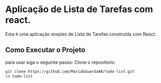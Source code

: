 # Aplicação de Lista de Tarefas com react.

Esta é uma aplicação simples de Lista de Tarefas construída com React.

## Como Executar o Projeto

para usar siga o seguinte passo:
Clone o repositório:
   ```bash
   git clone https://github.com/MariaEduardaAR/todo-list.git
   cd todo-list
